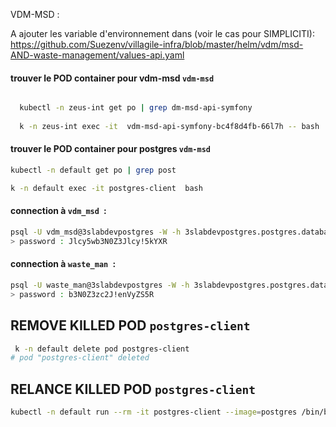 VDM-MSD :  

A ajouter les variable d'environnement dans (voir le cas pour SIMPLICITI): 
https://github.com/Suezenv/villagile-infra/blob/master/helm/vdm/msd-AND-waste-management/values-api.yaml

#### trouver le POD container pour vdm-msd `vdm-msd`

```bash

  kubectl -n zeus-int get po | grep dm-msd-api-symfony
  
  k -n zeus-int exec -it  vdm-msd-api-symfony-bc4f8d4fb-66l7h -- bash

```

#### trouver le POD container pour postgres `vdm-msd`

```bash
kubectl -n default get po | grep post

k -n default exec -it postgres-client  bash
```

#### connection à `vdm_msd `: 

```bash
psql -U vdm_msd@3slabdevpostgres -W -h 3slabdevpostgres.postgres.database.azure.com vdm_msd 
> password : Jlcy5wb3N0Z3Jlcy!5kYXR
```

#### connection à `waste_man `: 

```bash
psql -U waste_man@3slabdevpostgres -W -h 3slabdevpostgres.postgres.database.azure.com waste_man
> password : b3N0Z3zc2J!enVyZS5R
```

## REMOVE KILLED POD ``postgres-client``

```bash 
 k -n default delete pod postgres-client
# pod "postgres-client" deleted
```

## RELANCE KILLED POD ``postgres-client``

```bash 
kubectl -n default run --rm -it postgres-client --image=postgres /bin/bash
```



